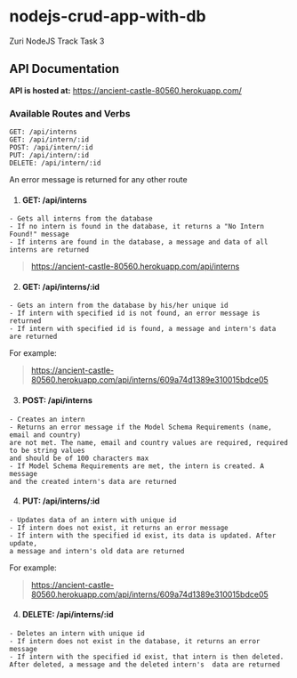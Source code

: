 # nodejs-crud-app-with-db
Zuri NodeJS Track Task 3

## API Documentation
**API is hosted at:** https://ancient-castle-80560.herokuapp.com/

### Available Routes and Verbs 
```
GET: /api/interns
GET: /api/intern/:id
POST: /api/intern/:id
PUT: /api/intern/:id
DELETE: /api/intern/:id
```
An error message is returned for any other route

1. #### GET: /api/interns
```
- Gets all interns from the database
- If no intern is found in the database, it returns a "No Intern Found!" message
- If interns are found in the database, a message and data of all interns are returned
```
> <https://ancient-castle-80560.herokuapp.com/api/interns>


2. #### GET: /api/interns/:id
```
- Gets an intern from the database by his/her unique id
- If intern with specified id is not found, an error message is returned
- If intern with specified id is found, a message and intern's data are returned
```
For example:
> <https://ancient-castle-80560.herokuapp.com/api/interns/609a74d1389e310015bdce05>


3. #### POST: /api/interns
```
- Creates an intern
- Returns an error message if the Model Schema Requirements (name, email and country)
are not met. The name, email and country values are required, required to be string values
and should be of 100 characters max
- If Model Schema Requirements are met, the intern is created. A message
and the created intern's data are returned
```


4. #### PUT: /api/interns/:id
```
- Updates data of an intern with unique id
- If intern does not exist, it returns an error message
- If intern with the specified id exist, its data is updated. After update,
a message and intern's old data are returned
```
For example:
> <https://ancient-castle-80560.herokuapp.com/api/interns/609a74d1389e310015bdce05>


4. #### DELETE: /api/interns/:id
```
- Deletes an intern with unique id
- If intern does not exist in the database, it returns an error message
- If intern with the specified id exist, that intern is then deleted.
After deleted, a message and the deleted intern's  data are returned
```
